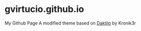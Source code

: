 # gvirtucio.github.io
My Github Page
A modified theme based on [Daktilo](https://github.com/kronik3r/daktilo) by Kronik3r
